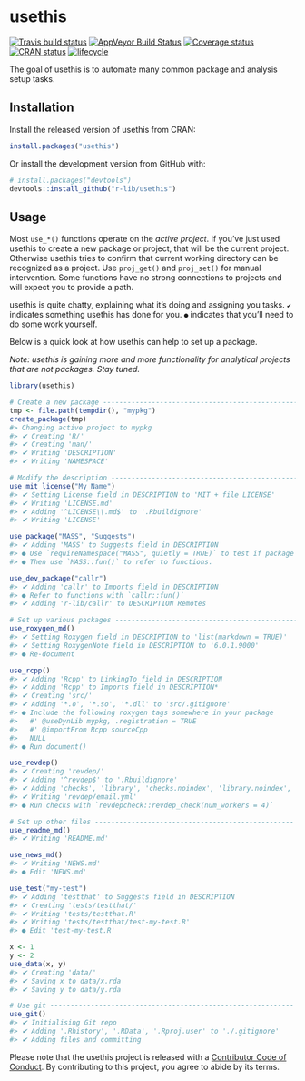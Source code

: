 
<!-- README.md is generated from README.Rmd. Please edit that file -->

# usethis

[![Travis build
status](https://travis-ci.org/r-lib/usethis.svg?branch=master)](https://travis-ci.org/r-lib/usethis)
[![AppVeyor Build
Status](https://ci.appveyor.com/api/projects/status/github/r-lib/usethis?branch=master&svg=true)](https://ci.appveyor.com/project/r-lib/usethis)
[![Coverage
status](https://codecov.io/gh/r-lib/usethis/branch/master/graph/badge.svg)](https://codecov.io/github/r-lib/usethis?branch=master)
[![CRAN
status](http://www.r-pkg.org/badges/version/usethis)](https://cran.r-project.org/package=usethis)
[![lifecycle](https://img.shields.io/badge/lifecycle-stable-brightgreen.svg)](https://www.tidyverse.org/lifecycle/#stable)

The goal of usethis is to automate many common package and analysis
setup tasks.

## Installation

Install the released version of usethis from CRAN:

``` r
install.packages("usethis")
```

Or install the development version from GitHub with:

``` r
# install.packages("devtools")
devtools::install_github("r-lib/usethis")
```

## Usage

Most `use_*()` functions operate on the *active project*. If you’ve just
used usethis to create a new package or project, that will be the
current project. Otherwise usethis tries to confirm that current working
directory can be recognized as a project. Use `proj_get()` and
`proj_set()` for manual intervention. Some functions have no strong
connections to projects and will expect you to provide a path.

usethis is quite chatty, explaining what it’s doing and assigning you
tasks. `✔` indicates something usethis has done for you. `●` indicates
that you’ll need to do some work yourself.

Below is a quick look at how usethis can help to set up a package.

*Note: usethis is gaining more and more functionality for analytical
projects that are not packages. Stay tuned.*

``` r
library(usethis)

# Create a new package -------------------------------------------------
tmp <- file.path(tempdir(), "mypkg")
create_package(tmp)
#> Changing active project to mypkg
#> ✔ Creating 'R/'
#> ✔ Creating 'man/'
#> ✔ Writing 'DESCRIPTION'
#> ✔ Writing 'NAMESPACE'

# Modify the description ----------------------------------------------
use_mit_license("My Name")
#> ✔ Setting License field in DESCRIPTION to 'MIT + file LICENSE'
#> ✔ Writing 'LICENSE.md'
#> ✔ Adding '^LICENSE\\.md$' to '.Rbuildignore'
#> ✔ Writing 'LICENSE'

use_package("MASS", "Suggests")
#> ✔ Adding 'MASS' to Suggests field in DESCRIPTION
#> ● Use `requireNamespace("MASS", quietly = TRUE)` to test if package is installed
#> ● Then use `MASS::fun()` to refer to functions.

use_dev_package("callr")
#> ✔ Adding 'callr' to Imports field in DESCRIPTION
#> ● Refer to functions with `callr::fun()`
#> ✔ Adding 'r-lib/callr' to DESCRIPTION Remotes

# Set up various packages ---------------------------------------------
use_roxygen_md()
#> ✔ Setting Roxygen field in DESCRIPTION to 'list(markdown = TRUE)'
#> ✔ Setting RoxygenNote field in DESCRIPTION to '6.0.1.9000'
#> ● Re-document

use_rcpp()
#> ✔ Adding 'Rcpp' to LinkingTo field in DESCRIPTION
#> ✔ Adding 'Rcpp' to Imports field in DESCRIPTION*
#> ✔ Creating 'src/'
#> ✔ Adding '*.o', '*.so', '*.dll' to 'src/.gitignore'
#> ● Include the following roxygen tags somewhere in your package
#>   #' @useDynLib mypkg, .registration = TRUE
#>   #' @importFrom Rcpp sourceCpp
#>   NULL
#> ● Run document()

use_revdep()
#> ✔ Creating 'revdep/'
#> ✔ Adding '^revdep$' to '.Rbuildignore'
#> ✔ Adding 'checks', 'library', 'checks.noindex', 'library.noindex', 'data.sqlite', '*.html' to 'revdep/.gitignore'
#> ✔ Writing 'revdep/email.yml'
#> ● Run checks with `revdepcheck::revdep_check(num_workers = 4)`

# Set up other files -------------------------------------------------
use_readme_md()
#> ✔ Writing 'README.md'

use_news_md()
#> ✔ Writing 'NEWS.md'
#> ● Edit 'NEWS.md'

use_test("my-test")
#> ✔ Adding 'testthat' to Suggests field in DESCRIPTION
#> ✔ Creating 'tests/testthat/'
#> ✔ Writing 'tests/testthat.R'
#> ✔ Writing 'tests/testthat/test-my-test.R'
#> ● Edit 'test-my-test.R'

x <- 1
y <- 2
use_data(x, y)
#> ✔ Creating 'data/'
#> ✔ Saving x to data/x.rda
#> ✔ Saving y to data/y.rda

# Use git ------------------------------------------------------------
use_git()
#> ✔ Initialising Git repo
#> ✔ Adding '.Rhistory', '.RData', '.Rproj.user' to './.gitignore'
#> ✔ Adding files and committing
```

Please note that the usethis project is released with a [Contributor
Code of Conduct](.github/CODE_OF_CONDUCT.md). By contributing to this
project, you agree to abide by its terms.
